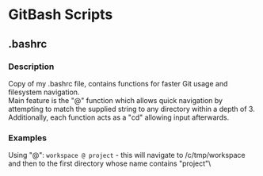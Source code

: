 # GitBash Scripts

## .bashrc
### Description
Copy of my .bashrc file, contains functions for faster Git usage and filesystem navigation.\
Main feature is the "@" function which allows quick navigation by attempting to match the supplied string to any directory within a depth of 3.\
Additionally, each function acts as a "cd" allowing input afterwards.

### Examples
Using "@": `workspace @ project` - this will navigate to /c/tmp/workspace and then to the first directory whose name contains "project"\
